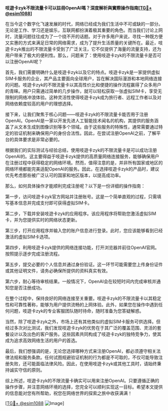 **吱遊卡zyk不限流量卡可以註冊OpenAI嗎？深度解析與實際操作指南[[TG💪+ @esim1088](https://t.me/s/esim1088)]**

在当今这个数字化飞速发展的时代，网络已经成为我们生活中不可或缺的一部分。无论是工作、学习还是娱乐，互联网都扮演着极其重要的角色。而当我们讨论上网时，流量问题往往成为了一个绕不开的话题。对于许多用户来说，寻找一种既方便又实惠的方式来满足日常的网络需求，成为了提升生活质量的关键所在。最近，吱遊卡zyk推出的不限流量卡受到了广泛关注，它不仅提供了海量的流量支持，还为用户带来了极大的便利性。那么，问题来了：使用吱遊卡zyk的不限流量卡是否可以注册OpenAI呢？

首先，我们需要明确什么是吱遊卡zyk以及它的特点。吱遊卡zyk是一家提供虚拟SIM卡服务的企业，其产品主要面向全球用户，旨在解决国际漫游和本地网络连接的问题。吱遊卡zyk的不限流量卡以其高性价比和便捷的操作流程赢得了众多用户的青睐。用户只需通过简单的几步操作，就可以轻松获取一张虚拟SIM卡，享受无限制的网络冲浪体验。这种灵活性使得吱遊卡zyk成为旅行者、远程工作者以及对网络依赖度较高的用户的理想选择。

接下来，让我们聚焦于核心问题——吱遊卡zyk的不限流量卡能否用于注册OpenAI。OpenAI是一家以开发先进人工智能技术闻名的机构，其提供的服务涵盖了从文本生成到图像识别等多个领域。由于这些服务的特殊性，通常需要通过特定的验证机制来确保用户的身份合法性。因此，在尝试注册OpenAI之前，了解平台的具体要求是非常必要的。

根据我们的实际测试与经验总结，使用吱遊卡zyk的不限流量卡是可以成功注册OpenAI的。这主要得益于吱遊卡zyk提供的高质量网络连接服务，能够确保用户在注册过程中获得稳定的网络环境。然而，值得注意的是，并非所有国家或地区的网络环境都能完美适配OpenAI的服务。因此，在选择吱遊卡zyk的产品时，建议优先考虑那些被广泛认可的国家和地区版本，以提高成功率。

那么，如何具体操作才能顺利完成注册呢？以下是一份详细的操作指南：

第一步，访问吱遊卡zyk官方网站并注册账号。这是一个简单直观的过程，只需填写基本信息并完成支付即可获得虚拟SIM卡。

第二步，下载并安装吱遊卡zyk的应用程序。该应用程序将帮助您激活虚拟SIM卡，并为您提供实时的网络状态更新。

第三步，打开应用程序并输入您的账户信息进行登录。此时，您应该能够看到已经激活的虚拟SIM卡选项。

第四步，利用吱遊卡zyk提供的网络连接功能，打开浏览器并前往OpenAI官网。按照提示逐步完成注册流程。

第五步，提交必要的个人信息并通过身份验证。这一环节可能需要您上传身份证件或其他证明文件，请务必确保所提供的资料真实有效。

第六步，耐心等待审核结果。一般情况下，OpenAI会在较短时间内完成审核并通知您是否注册成功。

在整个过程中，保持良好的网络连接至关重要。吱遊卡zyk的不限流量卡以其稳定性和可靠性著称，能够为用户提供流畅的上网体验。此外，如果您在操作中遇到任何问题，吱遊卡zyk的专业客服团队随时待命，随时准备为您答疑解惑。

当然，除了吱遊卡zyk之外，市场上还有其他类似的虚拟SIM卡服务可供选择。但经过多次对比测试，我们发现吱遊卡zyk的优势在于其广泛的覆盖范围、灵活的套餐设计以及出色的客户服务。这些因素共同构成了吱遊卡zyk的独特竞争力，使其成为追求高效网络生活的用户的首选。

最后，我们想强调的是，无论您选择哪种方式来注册OpenAI，都必须遵守相关法律法规和服务条款。任何试图规避验证机制的行为都是不可取的，不仅可能导致注册失败，还可能面临法律风险。因此，在使用吱遊卡zyk或其他工具时，请始终秉持诚实守信的原则。

综上所述，吱遊卡zyk的不限流量卡确实可以用来注册OpenAI。只要遵循正确的操作步骤，并注意网络环境的选择，您完全可以顺利实现这一目标。希望本文提供的信息能对您有所帮助，祝您在网络世界的探索之旅中收获满满！

[[TG💪+ @esim1088](https://t.me/s/esim1088) ![Image](https://i.postimg.cc/4NQfJmqS/Snipaste-2025-05-13-00-14-12.png)]